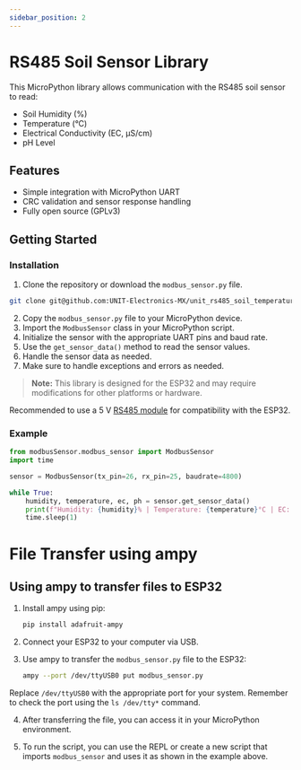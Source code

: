 ```yaml
---
sidebar_position: 2
---
```


# RS485 Soil Sensor Library

This MicroPython library allows communication with the RS485 soil sensor to read:

- Soil Humidity (%)
- Temperature (°C)
- Electrical Conductivity (EC, µS/cm)
- pH Level

## Features

- Simple integration with MicroPython UART
- CRC validation and sensor response handling
- Fully open source (GPLv3)

## Getting Started

### Installation

1. Clone the repository or download the `modbus_sensor.py` file.

``` bash
git clone git@github.com:UNIT-Electronics-MX/unit_rs485_soil_temperature_humity_ec_ph_library_micropython.git
```

2. Copy the `modbus_sensor.py` file to your MicroPython device.
3. Import the `ModbusSensor` class in your MicroPython script.
4. Initialize the sensor with the appropriate UART pins and baud rate.
5. Use the `get_sensor_data()` method to read the sensor values.
6. Handle the sensor data as needed.
7. Make sure to handle exceptions and errors as needed.

> **Note:** This library is designed for the ESP32 and may require modifications for other platforms or hardware. 

Recommended to use a 5 V [RS485 module](https://uelectronics.com/producto/convertidor-de-senal-ttl-a-rs485/) for compatibility with the ESP32. 

### Example

```python
from modbusSensor.modbus_sensor import ModbusSensor
import time

sensor = ModbusSensor(tx_pin=26, rx_pin=25, baudrate=4800)

while True:
    humidity, temperature, ec, ph = sensor.get_sensor_data()
    print(f"Humidity: {humidity}% | Temperature: {temperature}°C | EC: {ec} µS/cm | pH: {ph}")
    time.sleep(1)
```

# File Transfer using ampy 
## Using ampy to transfer files to ESP32

1. Install ampy using pip:
   ```bash
   pip install adafruit-ampy
   ```
2. Connect your ESP32 to your computer via USB.

3. Use ampy to transfer the `modbus_sensor.py` file to the ESP32:
   ```bash
   ampy --port /dev/ttyUSB0 put modbus_sensor.py
   ```

Replace `/dev/ttyUSB0` with the appropriate port for your system. Remember to check the port using the `ls /dev/tty*` command.

4. After transferring the file, you can access it in your MicroPython environment.

5. To run the script, you can use the REPL or create a new script that imports `modbus_sensor` and uses it as shown in the example above.
